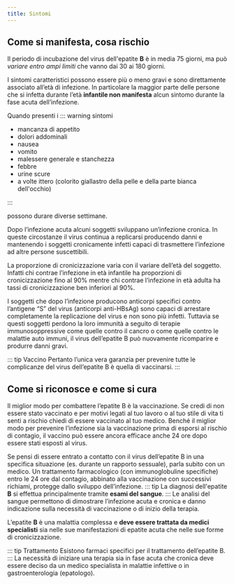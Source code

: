 ```yaml
---
title: Sintomi
---
```


## Come si manifesta, cosa rischio

Il periodo di incubazione del virus dell'epatite **B** è in media 75 giorni, ma può _variare entro ampi limiti_ che vanno dai 30 ai 180 giorni.

I sintomi caratteristici possono essere più o meno gravi e sono direttamente associato all’età di infezione. In particolare la maggior parte delle persone che si infetta durante l’età **infantile non manifesta** alcun sintomo durante la fase acuta dell’infezione.

Quando presenti i
::: warning sintomi

- mancanza di appetito
- dolori addominali
- nausea
- vomito
- malessere generale e stanchezza
- febbre
- urine scure
- a volte ittero (colorito giallastro della pelle e della parte bianca dell'occhio)

:::

possono durare diverse settimane.

Dopo l’infezione acuta alcuni soggetti sviluppano un’infezione cronica. In queste circostanze il virus continua a replicarsi producendo danni e mantenendo i soggetti cronicamente infetti capaci di trasmettere l’infezione ad altre persone suscettibili.

La proporzione di cronicizzazione varia con il variare dell’età del soggetto. Infatti chi contrae l’infezione in età infantile ha proporzioni di cronicizzazione fino al 90% mentre chi contrae l’infezione in età adulta ha tassi di cronicizzazione ben inferiori al 90%.

I soggetti che dopo l’infezione producono anticorpi specifici contro l’antigene “S” del virus (anticorpi anti-HBsAg) sono capaci di arrestare completamente la replicazione del virus e non sono più infetti. Tuttavia se questi soggetti perdono la loro immunità a seguito di terapie immunosoppressive come quelle contro il cancro o come quelle contro le malattie auto immuni, il virus dell’epatite B può nuovamente ricomparire e produrre danni gravi.

::: tip Vaccino
Pertanto l’unica vera garanzia per prevenire tutte le complicanze del virus dell’epatite B è quella di vaccinarsi.
:::

## Come si riconosce e come si cura

Il miglior modo per combattere l’epatite B è la vaccinazione. Se credi di non essere stato vaccinato e per motivi legati al tuo lavoro o al tuo stile di vita ti senti a rischio chiedi di essere vaccinato al tuo medico. Benché il miglior modo per prevenire l’infezione sia la vaccinazione prima di esporsi al rischio di contagio, il vaccino può essere ancora efficace anche 24 ore dopo essere stati esposti al virus.

Se pensi di essere entrato a contatto con il virus dell’epatite B in una specifica situazione (es. durante un rapporto sessuale), parla subito con un medico. Un trattamento farmacologico (con immunoglobuline specifiche) entro le 24 ore dal contagio, abbinato alla vaccinazione con successivi richiami, protegge dallo sviluppo dell’infezione.
::: tip La diagnosi
dell'epatite **B** si effettua principalmente tramite **esami del sangue**.
:::
Le analisi del sangue permettono di dimostrare l’infezione acuta e cronica e danno indicazione sulla necessità di vaccinazione o di inizio della terapia.

L’epatite **B** è una malattia complessa e **deve essere trattata da medici specialisti** sia nelle sue manifestazioni di epatite acuta che nelle sue forme di cronicizzazione.

::: tip Trattamento
Esistono farmaci specifici per il trattamento dell’epatite B.
:::
La necessità di iniziare una terapia sia in fase acuta che cronica deve essere deciso da un medico specialista in malattie infettive o in gastroenterologia (epatologo).
